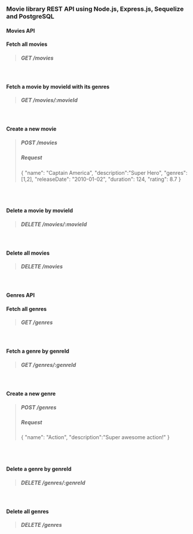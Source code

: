 ### Movie library REST API using Node.js, Express.js, Sequelize and PostgreSQL

#### Movies API
#### Fetch all movies
>##### GET  /movies
<br/>

#### Fetch a movie by movieId with its genres
>##### GET  /movies/:movieId
<br/>

#### Create a new movie
>##### POST  /movies
>##### Request
>{
>	"name": "Captain America",
>	"description":"Super Hero",
>	"genres":[1,2],
>	"releaseDate": "2010-01-02",
>	"duration": 124,
>	"rating": 8.7
>}
<br/>
<br/>

#### Delete a movie by movieId
>##### DELETE  /movies/:movieId
<br/>

#### Delete all movies
>##### DELETE  /movies
<br/>

#### Genres API
#### Fetch all genres
>##### GET  /genres
<br/>

#### Fetch a genre by genreId
>##### GET  /genres/:genreId
<br/>

#### Create a new genre
>##### POST  /genres
>##### Request
>{
>	"name": "Action",
>	"description":"Super awesome action!"
>}
<br/>
<br/>

#### Delete a genre by genreId
>##### DELETE  /genres/:genreId
<br/>

#### Delete all genres
>##### DELETE  /genres